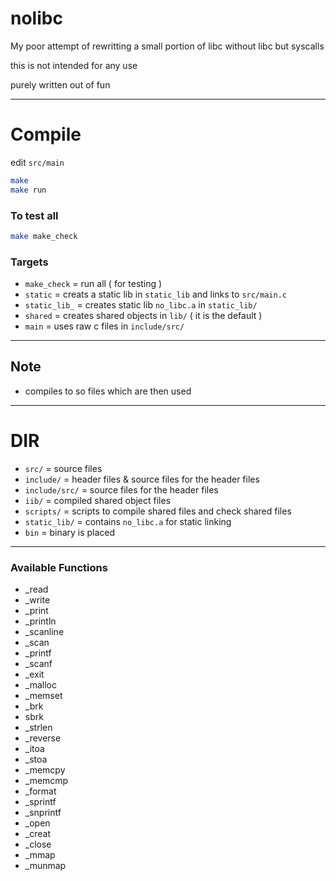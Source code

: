 # nolibc

My poor attempt of rewritting a small portion of libc without libc but syscalls

this is not intended for any use

purely written out of fun

---

# Compile

edit `src/main`

```sh
make
make run
```

### To test all

```sh
make make_check
```

### Targets

- `make_check` = run all ( for testing )
- `static` = creats a static lib in `static_lib` and links to `src/main.c`
- `static_lib_` = creates static lib `no_libc.a` in `static_lib/`
- `shared` = creates shared objects in `lib/` ( it is the default )
- `main` = uses raw c files in `include/src/`

---

## Note

- compiles to so files which are then used

---

# DIR

- `src/` = source files
- `include/` = header files & source files for the header files
- `include/src/` = source files for the header files
- `iib/` = compiled shared object files
- `scripts/` = scripts to compile shared files and check shared files
- `static_lib/` = contains `no_libc.a` for static linking
- `bin` = binary is placed

---

### Available Functions

- _read
- _write
- _print
- _println
- _scanline
- _scan
- _printf
- _scanf
- _exit
- _malloc
- _memset
- _brk
- sbrk
- _strlen
- _reverse
- _itoa
- _stoa
- _memcpy
- _memcmp
- _format
- _sprintf
- _snprintf
- _open
- _creat
- _close
- _mmap
- _munmap

